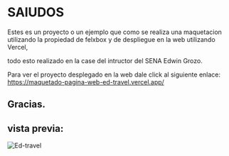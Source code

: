 # SAlUDOS

Estes es un proyecto o un ejemplo que como se realiza una maquetacion utilizando la propiedad de felxbox y de despliegue en la web utilizando Vercel,

todo esto realizado en la case del intructor del SENA Edwin Grozo.

Para ver el proyecto desplegado en la web dale click al siguiente enlace: https://maquetado-pagina-web-ed-travel.vercel.app/

## Gracias.

## vista previa:
![Ed-travel](https://github.com/Jincoxx/Maquetado-Pagina-Web-Ed-travel/assets/108629591/b670472e-79f9-415f-a23e-eb12043a5b59)
